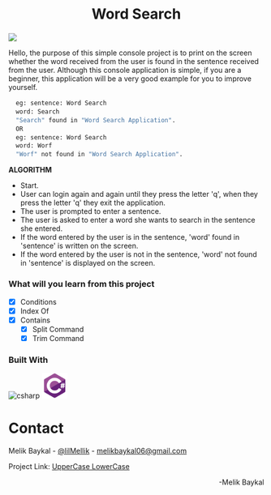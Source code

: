 <h1 align="center">Word Search</h1>
<img align="center" src="https://user-images.githubusercontent.com/76618468/185229064-1ef329fc-03e8-49b5-a32f-2ca949e52511.jpg">


Hello, the purpose of this simple console project is to print on the screen whether the word received from the user is found in the sentence received from the user. Although this console application is simple, if you are a beginner, this application will be a very good example for you to improve yourself.


```bash
  eg: sentence: Word Search
  word: Search
  "Search" found in "Word Search Application".
  OR
  eg: sentence: Word Search
  word: Worf
  "Worf" not found in "Word Search Application".
```

<b>ALGORITHM</b>

- Start.
- User can login again and again until they press the letter 'q', when they press the letter 'q' they exit the application.
- The user is prompted to enter a sentence.
- The user is asked to enter a word she wants to search in the sentence she entered.
- If the word entered by the user is in the sentence, 'word' found in 'sentence' is written on the screen.
- If the word entered by the user is not in the sentence, 'word' not found in 'sentence' is displayed on the screen.

<h3>What will you learn from this project</h3>

- [x] Conditions
- [x] Index Of
- [x] Contains
    - [x] Split Command
    - [x] Trim Command

<h3>Built With</h3>
<img src="https://user-images.githubusercontent.com/76618468/185224412-9aa949ad-6e10-4304-9385-8ca74633934b.png" alt="csharp" width="50" height="50"/>
<img src="https://raw.githubusercontent.com/devicons/devicon/master/icons/csharp/csharp-original.svg" alt="csharp" width="50" height="50"/>

<h1>Contact</h1>

Melik Baykal - [@lilMellik](https://twitter.com/lilMellik) - melikbaykal06@gmail.com

Project Link: [UpperCase LowerCase](https://github.com/Melik-B/UppercaseLowercase)

<p align="right">-Melik Baykal</p>
